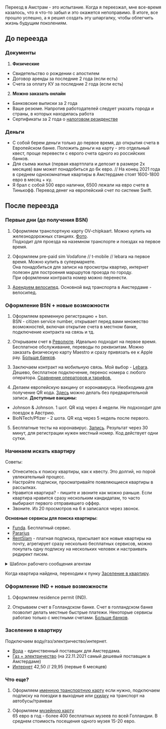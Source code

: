 Переезд в Амстрам - это испытание. Когда я переезжал, мне все-время казалось, что я что-то забыл и это окажется непоправимо. В итоге, все прошло успешно, а я решил создать эту шпаргалку, чтобы облегчить жизнь будущим поколениям.

## До переезда

### Документы

1. **Физические**
* Свидетельство о рождении с апостилем 
* Договор аренды за последние 2 года (если есть)
* Cчета за оплату КУ за последние 2 года (если есть)

2. **Можно заказать онлайн**
* Банковские выписки за 2 года
* Ваше резюме. Напротив работодателей следует указать города и страны, в которых находилась работа
* Сертификаты за 2 года о [налоговом резиденстве](https://service.nalog.ru/nrez)

### Деньги
* С собой берем деньги только до первое время, до открытия счета в Европейском банке. Положить деньги на карту - это отдельный квест, проще перевести с еврого счета одного из российских банков. 
* Для съема жилья (первая квартплата и депозит в размере 2х месяцев) вам может понадобиться до 6к евро. // На конец 2021 года в среднем однокомнатные квартиры в Амстердаме стоят 1600-1800 евро в месяц + ку.
* Я брал с собой 500 евро налички, 6500 лежали на евро счете в Тинькофф. Перевод денег на европейский счет по системе Swift.

## После переезда

### Первые дни (до получения BSN)
1. Оформляем транспортную карту OV-chipkaart. Можно купить на железнодорожных станциях. [Фото](https://www.amsterdamtips.com/news/wp-content/uploads/2019/01/ov-chipkaart.jpg).  
Подходит для проезда на наземном транспорте и поездах на первое время.

2. Оформляем pre-paid sim Vodafone // t-mobile // lebara на первое время. Можно купить в супермаркете.  
Она понадобиться для записи на просмотры квартир, интернет полезен для построения маршрутов проезда по городу.  
При оформлении контракта номер можно перенести. 

3. [Арендуем велосипед](https://swapfiets.nl/). Основной вид транспорта в Амстердаме - велосипед. 

### Оформление BSN + новые возможности

1. Оформляем временную регистрацию + bsn.  
BSN - citizen service number, открывает перед вами множество возможностей, включая открытие счета в местном банке, подключение контракта на связь и тд.

2. Открываем счет в [Революте](https://www.revolut.com/). Идеально подходит на первое время.  
Бесплатное обслуживание, переводы по реквизитам. Можно заказать физическую карту Maestro и сразу привязать ее к Apple pay. [Больше банков](https://github.com/rugpanov/amsterdam/blob/main/BANKS.md).  

3. Заключаем контракт на мобильную связь. Мой выбор - [Lebara](https://mobile.lebara.com/nl/en/sim-only?duration=24&internetLimit=7). Дешево, бесплатное подключение, перенос номера с любого оператора. [Сравнение операторов и тарифов.](https://github.com/rugpanov/amsterdam/blob/main/MOBILE_SUBSCRIPTIONS.md)   
 
4. Делаем европейскую вакцину от коронавируса. Необходима для получение QR кода. [Здесь](https://www.ggd.amsterdam.nl/coronavirus/coronavaccinatie-locaties-amsterdam/) можно делать без предварительной записи. **Доступные вакцины:**
* Johnson & Johnson. 1 шот. QR код через 4 недели. Не подхоходит для поездок в Австрию.
* BioNTech/Pfizer - 2 шота. QR код через 5 недель после первого. 

5. Бесплатные тесты на коронавирус. [Запись](https://afspraak.testenvoortoegang.org/evenement/type). Результат через 30 минут, для регистрации нужен местный номер. Код действует одни сутки. 

### Начинаем искать квартиру

Советы:
* Отнеситесь к поиску квартиры, как к квесту. Это долгий, но порой увлекательный процесс. 
* Настройте подписки, просматривайте появляющиеся квартиры в рассылках. 
* Нравится квартира? - пишите и звоните как можно раньше. Если квартира нравится сразу нескольким кандидатам, то часто выбирают первого отправившего оффер.
* Звоните. Из 20 просмотров на 6 я записался через звонок.

**Основные сервисы для поиска квартиры:**
 * [Funda](https://www.funda.nl/en/huur/). Бесплатный сервис. 
 * [Pararius](https://www.pararius.com/english)
 * [RentSlam](https://rentslam.com/en/) - платная подписка, присылает все новые квартиры на почту, агрегирует сразу несколько бесплатных сервисов, можно покупать одну подписку на нескольких человек и настраивать редирект писем.

<details>
  <summary>Шаблон рабочего сообщения агентам</summary>

```Good morning. I am interested in the appartments *apartment address*. Shortly about myself: I am *age* years old, I’m employed as a *your role* at the company named JetBrains N. V. I have got my residence permit as a highly-skilled migrant and am employed with indefinite contracts. My gross annual salary amount is *your salary*. Please contact me for more information and arrange a viewing of this property.```
  
```With best regards, *your name*.```
</details>

Когда квартира найдена, переходим к пунку [Заселение в квартиру](#заселение-в-квартиру).

### Оформление IND + новые возможности
1. Оформляем residence permit (IND).  

2. Открываем счет в Голландском банке.
Счет в голландском банке позволит делать местные быстрые платежи. Некоторые сервисы работаю только с местными счетами. 
[Больше банков](https://github.com/rugpanov/amsterdam/blob/main/BANKS.md).  

### Заселение в квартиру
Подключаем воду/газ/электричество/интернет.  
* [Вода](https://www.waternet.nl/) - единственный поставщик для Амстердама.
* [Газ + электричество](https://vandebron.nl/) (на 22.11.2021 самый дешевый поставщик в Амстердаме)
* [Интернет](https://www.ziggo.nl/internet/start)   42,50 // 29,95 (первые 6 месяцев) 

### Что еще?
1. Оформляем [именную транспортную карту](https://www.ov-chipkaart.nl/purchase-an-ov-chipkaart/apply-for-personal-ov-chipkaart.htm)
если нужно, подключаем подписку на поездки в выходные или
[скидку](https://www.connexxion.nl/nl/shop/kortingsproduct/zwam-dal-voordeel) на транспорт на автобусы/трамваи

2. Оформляем [музейную карту](https://www.museum.nl/en/museumpass)  
65 евро в год - более 400 бесплатных музеев по всей Голландии. В среднем стоимость посещения одного музея 15-20 евро.
